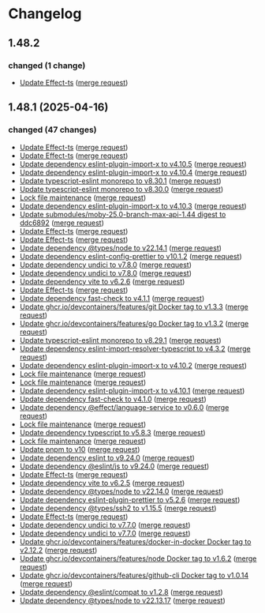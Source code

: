 # Changelog

## 1.48.2

### changed (1 change)

- [Update Effect-ts](https://git.ltgk.net/leoconforti/the-moby-effect/-/commit/f90f4fded1c3c41caf5a612b970d93b1ed18cfd8) ([merge request](https://git.ltgk.net/leoconforti/the-moby-effect/-/merge_requests/212))

## 1.48.1 (2025-04-16)

### changed (47 changes)

- [Update Effect-ts](https://git.ltgk.net/leoconforti/the-moby-effect/-/commit/a6ef5356f43a31dd0cbe6ff50517eb5fc3bd6b54) ([merge request](https://git.ltgk.net/leoconforti/the-moby-effect/-/merge_requests/211))
- [Update Effect-ts](https://git.ltgk.net/leoconforti/the-moby-effect/-/commit/004e57f106b09a9a25a3908726cd52af3b68a0f8) ([merge request](https://git.ltgk.net/leoconforti/the-moby-effect/-/merge_requests/206))
- [Update dependency eslint-plugin-import-x to v4.10.5](https://git.ltgk.net/leoconforti/the-moby-effect/-/commit/52b53978c1169c4746983a175c05b700a27bfee6) ([merge request](https://git.ltgk.net/leoconforti/the-moby-effect/-/merge_requests/210))
- [Update dependency eslint-plugin-import-x to v4.10.4](https://git.ltgk.net/leoconforti/the-moby-effect/-/commit/5508e93baf5adf6ba16039dc5d7db156faa0fdd8) ([merge request](https://git.ltgk.net/leoconforti/the-moby-effect/-/merge_requests/209))
- [Update typescript-eslint monorepo to v8.30.1](https://git.ltgk.net/leoconforti/the-moby-effect/-/commit/62aa9df6c2a0e6e4d8f1aed5af6b67f2efa6058a) ([merge request](https://git.ltgk.net/leoconforti/the-moby-effect/-/merge_requests/208))
- [Update typescript-eslint monorepo to v8.30.0](https://git.ltgk.net/leoconforti/the-moby-effect/-/commit/b9644fe4900e2535569e6f42cb72d003d0ce6759) ([merge request](https://git.ltgk.net/leoconforti/the-moby-effect/-/merge_requests/207))
- [Lock file maintenance](https://git.ltgk.net/leoconforti/the-moby-effect/-/commit/2d358b01830b62307a59f5d091432cd061f10292) ([merge request](https://git.ltgk.net/leoconforti/the-moby-effect/-/merge_requests/205))
- [Update dependency eslint-plugin-import-x to v4.10.3](https://git.ltgk.net/leoconforti/the-moby-effect/-/commit/90ba0de8191a2608eba60789aa1a7bf3d68f8534) ([merge request](https://git.ltgk.net/leoconforti/the-moby-effect/-/merge_requests/204))
- [Update submodules/moby-25.0-branch-max-api-1.44 digest to ddc6892](https://git.ltgk.net/leoconforti/the-moby-effect/-/commit/5d17568767e79955f706c7ae299542710243654e) ([merge request](https://git.ltgk.net/leoconforti/the-moby-effect/-/merge_requests/200))
- [Update Effect-ts](https://git.ltgk.net/leoconforti/the-moby-effect/-/commit/dea85a76591b72b233636c1f32195564b482cc7c) ([merge request](https://git.ltgk.net/leoconforti/the-moby-effect/-/merge_requests/203))
- [Update Effect-ts](https://git.ltgk.net/leoconforti/the-moby-effect/-/commit/710dab9724fe1fa594c0ea8e4e446401ace38c6f) ([merge request](https://git.ltgk.net/leoconforti/the-moby-effect/-/merge_requests/201))
- [Update dependency @types/node to v22.14.1](https://git.ltgk.net/leoconforti/the-moby-effect/-/commit/c39078d4613843707fbd5558145f1a8e37118b19) ([merge request](https://git.ltgk.net/leoconforti/the-moby-effect/-/merge_requests/202))
- [Update dependency eslint-config-prettier to v10.1.2](https://git.ltgk.net/leoconforti/the-moby-effect/-/commit/fdc32d4d1d04e9f289083157b8e1e1bfce3fdcde) ([merge request](https://git.ltgk.net/leoconforti/the-moby-effect/-/merge_requests/199))
- [Update dependency undici to v7.8.0](https://git.ltgk.net/leoconforti/the-moby-effect/-/commit/3504925272d04e96694c5bc1dac98f8d73c41fee) ([merge request](https://git.ltgk.net/leoconforti/the-moby-effect/-/merge_requests/197))
- [Update dependency undici to v7.8.0](https://git.ltgk.net/leoconforti/the-moby-effect/-/commit/cd9097695688a8bd63e1c08c575db6d0ad7998d8) ([merge request](https://git.ltgk.net/leoconforti/the-moby-effect/-/merge_requests/198))
- [Update dependency vite to v6.2.6](https://git.ltgk.net/leoconforti/the-moby-effect/-/commit/7ce1d63c9976a7acd9906260faac6f3758aad0fa) ([merge request](https://git.ltgk.net/leoconforti/the-moby-effect/-/merge_requests/196))
- [Update Effect-ts](https://git.ltgk.net/leoconforti/the-moby-effect/-/commit/4e0c381925b78e2a1b4b00b4db28a516d4e0423c) ([merge request](https://git.ltgk.net/leoconforti/the-moby-effect/-/merge_requests/195))
- [Update dependency fast-check to v4.1.1](https://git.ltgk.net/leoconforti/the-moby-effect/-/commit/fc08219323bd55a6d75aa43e8b46e7cefc0d0c75) ([merge request](https://git.ltgk.net/leoconforti/the-moby-effect/-/merge_requests/194))
- [Update ghcr.io/devcontainers/features/git Docker tag to v1.3.3](https://git.ltgk.net/leoconforti/the-moby-effect/-/commit/e2d461130ba71250812017aedec327f5f231559a) ([merge request](https://git.ltgk.net/leoconforti/the-moby-effect/-/merge_requests/192))
- [Update ghcr.io/devcontainers/features/go Docker tag to v1.3.2](https://git.ltgk.net/leoconforti/the-moby-effect/-/commit/b03bd642a570374d588b1e51fc44ff371ed67356) ([merge request](https://git.ltgk.net/leoconforti/the-moby-effect/-/merge_requests/193))
- [Update typescript-eslint monorepo to v8.29.1](https://git.ltgk.net/leoconforti/the-moby-effect/-/commit/fa6e89634f618d13b97cc6b1847e27a0b55b4f4b) ([merge request](https://git.ltgk.net/leoconforti/the-moby-effect/-/merge_requests/191))
- [Update dependency eslint-import-resolver-typescript to v4.3.2](https://git.ltgk.net/leoconforti/the-moby-effect/-/commit/41a892ac164fb55e067e6b6a97a68def26a33a57) ([merge request](https://git.ltgk.net/leoconforti/the-moby-effect/-/merge_requests/190))
- [Update dependency eslint-plugin-import-x to v4.10.2](https://git.ltgk.net/leoconforti/the-moby-effect/-/commit/2848731c169df28b79975c6a3c4b5f55bef78a6b) ([merge request](https://git.ltgk.net/leoconforti/the-moby-effect/-/merge_requests/189))
- [Lock file maintenance](https://git.ltgk.net/leoconforti/the-moby-effect/-/commit/583f8bd69177bc9385a1fc31c3d76b21a71e6b03) ([merge request](https://git.ltgk.net/leoconforti/the-moby-effect/-/merge_requests/188))
- [Lock file maintenance](https://git.ltgk.net/leoconforti/the-moby-effect/-/commit/cf9fb796721afcafe303703d80bfca34f7c69dc6) ([merge request](https://git.ltgk.net/leoconforti/the-moby-effect/-/merge_requests/187))
- [Update dependency eslint-plugin-import-x to v4.10.1](https://git.ltgk.net/leoconforti/the-moby-effect/-/commit/eeea9db724f6ea8a5e0b44ee76131f309ec2a98e) ([merge request](https://git.ltgk.net/leoconforti/the-moby-effect/-/merge_requests/186))
- [Update dependency fast-check to v4.1.0](https://git.ltgk.net/leoconforti/the-moby-effect/-/commit/9a7bfee43a6842455cd60a98cda327d48c6e4e68) ([merge request](https://git.ltgk.net/leoconforti/the-moby-effect/-/merge_requests/185))
- [Update dependency @effect/language-service to v0.6.0](https://git.ltgk.net/leoconforti/the-moby-effect/-/commit/f1bb14b84e8ea6686b9e72c61560dbc94015ad04) ([merge request](https://git.ltgk.net/leoconforti/the-moby-effect/-/merge_requests/184))
- [Lock file maintenance](https://git.ltgk.net/leoconforti/the-moby-effect/-/commit/5a50da4401ead5d8a36245e40c3a31e59bec0840) ([merge request](https://git.ltgk.net/leoconforti/the-moby-effect/-/merge_requests/183))
- [Update dependency typescript to v5.8.3](https://git.ltgk.net/leoconforti/the-moby-effect/-/commit/170f01623b414d5964451ca42e71da8b90d6712e) ([merge request](https://git.ltgk.net/leoconforti/the-moby-effect/-/merge_requests/182))
- [Lock file maintenance](https://git.ltgk.net/leoconforti/the-moby-effect/-/commit/0af1419f456fec7d1370c800092bbf09675a87ea) ([merge request](https://git.ltgk.net/leoconforti/the-moby-effect/-/merge_requests/181))
- [Update pnpm to v10](https://git.ltgk.net/leoconforti/the-moby-effect/-/commit/56265da5585fc3d90fd26ff60b21e7c58066f7c6) ([merge request](https://git.ltgk.net/leoconforti/the-moby-effect/-/merge_requests/178))
- [Update dependency eslint to v9.24.0](https://git.ltgk.net/leoconforti/the-moby-effect/-/commit/893333796e32579aa07397810b7a5571cd9c1e35) ([merge request](https://git.ltgk.net/leoconforti/the-moby-effect/-/merge_requests/179))
- [Update dependency @eslint/js to v9.24.0](https://git.ltgk.net/leoconforti/the-moby-effect/-/commit/d70f013ea422d2780fceafc75d4f7e1b46aa3199) ([merge request](https://git.ltgk.net/leoconforti/the-moby-effect/-/merge_requests/177))
- [Update Effect-ts](https://git.ltgk.net/leoconforti/the-moby-effect/-/commit/b33de6f078c003bc4fc3aa00b3dcb511aa3f4319) ([merge request](https://git.ltgk.net/leoconforti/the-moby-effect/-/merge_requests/175))
- [Update dependency vite to v6.2.5](https://git.ltgk.net/leoconforti/the-moby-effect/-/commit/5252589adb3ed187d684a555f40f14fc99296c5b) ([merge request](https://git.ltgk.net/leoconforti/the-moby-effect/-/merge_requests/176))
- [Update dependency @types/node to v22.14.0](https://git.ltgk.net/leoconforti/the-moby-effect/-/commit/a34054b5189ab047d8aa8feb8c4ad0bc51d68430) ([merge request](https://git.ltgk.net/leoconforti/the-moby-effect/-/merge_requests/174))
- [Update dependency eslint-plugin-prettier to v5.2.6](https://git.ltgk.net/leoconforti/the-moby-effect/-/commit/61f071cfa8cd6aed37e6594ca657dc3a41c41ad4) ([merge request](https://git.ltgk.net/leoconforti/the-moby-effect/-/merge_requests/173))
- [Update dependency @types/ssh2 to v1.15.5](https://git.ltgk.net/leoconforti/the-moby-effect/-/commit/7305df27a6573d2e93451669a757ae3565c70cbe) ([merge request](https://git.ltgk.net/leoconforti/the-moby-effect/-/merge_requests/172))
- [Update Effect-ts](https://git.ltgk.net/leoconforti/the-moby-effect/-/commit/0d6e56853675f5923eeb27441c285ea2bb044f62) ([merge request](https://git.ltgk.net/leoconforti/the-moby-effect/-/merge_requests/169))
- [Update dependency undici to v7.7.0](https://git.ltgk.net/leoconforti/the-moby-effect/-/commit/14a6187c37242e6a5a698d9509a1baf19477b4ec) ([merge request](https://git.ltgk.net/leoconforti/the-moby-effect/-/merge_requests/171))
- [Update dependency undici to v7.7.0](https://git.ltgk.net/leoconforti/the-moby-effect/-/commit/524dccd06b703cc0c559c9d4cf03742c82ecb610) ([merge request](https://git.ltgk.net/leoconforti/the-moby-effect/-/merge_requests/170))
- [Update ghcr.io/devcontainers/features/docker-in-docker Docker tag to v2.12.2](https://git.ltgk.net/leoconforti/the-moby-effect/-/commit/595fa1294c4bbf6a615d6b8451d68290515dbe63) ([merge request](https://git.ltgk.net/leoconforti/the-moby-effect/-/merge_requests/166))
- [Update ghcr.io/devcontainers/features/node Docker tag to v1.6.2](https://git.ltgk.net/leoconforti/the-moby-effect/-/commit/03e98ccf833d1983494e38f4456e7f3ebf840ab5) ([merge request](https://git.ltgk.net/leoconforti/the-moby-effect/-/merge_requests/168))
- [Update ghcr.io/devcontainers/features/github-cli Docker tag to v1.0.14](https://git.ltgk.net/leoconforti/the-moby-effect/-/commit/16114eebc642ab71d4fa30588c60acf2ead94961) ([merge request](https://git.ltgk.net/leoconforti/the-moby-effect/-/merge_requests/167))
- [Update dependency @eslint/compat to v1.2.8](https://git.ltgk.net/leoconforti/the-moby-effect/-/commit/b377e57de46ee6698a24b562b5d4941c3f896078) ([merge request](https://git.ltgk.net/leoconforti/the-moby-effect/-/merge_requests/165))
- [Update dependency @types/node to v22.13.17](https://git.ltgk.net/leoconforti/the-moby-effect/-/commit/dbadc10b235c2c37ff5e1f737790b294a90672a2) ([merge request](https://git.ltgk.net/leoconforti/the-moby-effect/-/merge_requests/164))
